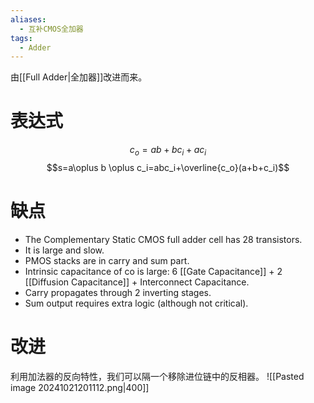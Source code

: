```yaml
---
aliases:
  - 互补CMOS全加器
tags:
  - Adder
---
```

由[[Full Adder|全加器]]改进而来。
# 表达式
$$c_o=ab+bc_i+ac_i$$
$$s=a\oplus b \oplus c_i=abc_i+\overline{c_o}(a+b+c_i)$$
# 缺点
- The Complementary Static CMOS full adder cell has 28 transistors.
- It is large and slow.
- PMOS stacks are in carry and sum part.
- Intrinsic capacitance of co is large: 6 [[Gate Capacitance]] + 2 [[Diffusion Capacitance]] + Interconnect Capacitance.
- Carry propagates through 2 inverting stages.
- Sum output requires extra logic (although not critical).

# 改进
利用加法器的反向特性，我们可以隔一个移除进位链中的反相器。
![[Pasted image 20241021201112.png|400]]